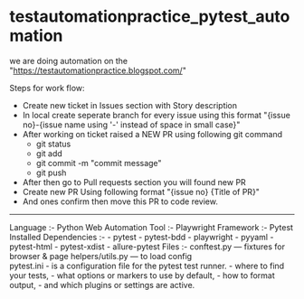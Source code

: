 # testautomationpractice_pytest_automation

we are doing automation on the "https://testautomationpractice.blogspot.com/"

Steps for work flow: 
- Create new ticket in Issues section with Story description
- In local create seperate branch for every issue using this format "{issue no}-{issue name using '-' instead of space in small case}"
- After working on ticket raised a NEW PR using following git command 
   - git status
   - git add <file>
   - git commit -m "commit message"
   - git push
- After then go to Pull requests section you will found new PR
- Create new PR Using following format "{issue no} {Title of PR}"
- And ones confirm then move this PR to code review. 
---------------------------------------------------------------------------------------
Language :- Python
Web Automation Tool :- Playwright
Framework :- Pytest
Installed Dependencies :- 
    - pytest 
    - pytest-bdd 
    - playwright 
    - pyyaml 
    - pytest-html 
    - pytest-xdist 
    - allure-pytest
Files :-
conftest.py — fixtures for browser & page
helpers/utils.py — to load config   
pytest.ini - is a configuration file for the pytest test runner.
     - where to find your tests,
     - what options or markers to use by default,
     - how to format output,
     - and which plugins or settings are active.

